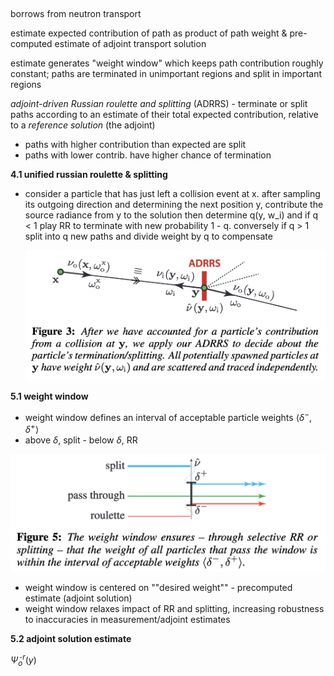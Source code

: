 ## 

borrows from neutron transport

estimate expected contribution of path as product of path weight & pre-computed estimate of adjoint transport solution

estimate generates "weight window" which keeps path contribution roughly constant; paths are terminated in unimportant regions and split in important regions

*adjoint-driven Russian roulette and splitting* (ADRRS) - terminate or split paths according to an estimate of their total expected contribution, relative to a *reference solution* (the adjoint)

- paths with higher contribution than expected are split
- paths with lower contrib. have higher chance of termination



**4.1 unified russian roulette & splitting**

- consider a particle that has just left a collision event at x. after sampling its outgoing direction and determining the next position y, contribute the source radiance from y to the solution then determine q(y, w_i) and if q < 1 play RR to terminate with new probability 1 - q. conversely if q > 1 split into q new paths and divide weight by q to compensate

  <img src="adrrs.assets/image-20230204182443877.png" alt="image-20230204182443877" style="zoom:50%;" />

**5.1 weight window**

- weight window defines an interval of acceptable particle weights $\langle\delta^-,\delta^+\rangle$
- above $\delta$, split - below $\delta$, RR

<img src="adrrs.assets/image-20230204182507516.png" alt="image-20230204182507516" style="zoom:50%;" />

- weight window is centered on ""desired weight"" - precomputed estimate (adjoint solution)
- weight window relaxes impact of RR and splitting, increasing robustness to inaccuracies in measurement/adjoint estimates

**5.2 adjoint solution estimate**

$\tilde\Psi_o^r(y)$